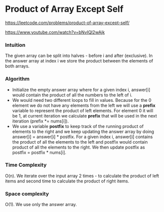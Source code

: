 # Product of Array Except Self

https://leetcode.com/problems/product-of-array-except-self/

https://www.youtube.com/watch?v=bNvIQI2wAjk

### Intuition
The given array can be split into halves - before i and after (exclusive). In the answer array at index i we store the product between the elements of both arrays.

### Algorithm
* Initialize the empty answer array where for a given index i, answer[i] would contain the product of all the numbers to the left of i.
* We would need two different loops to fill in values. Because for the 0 element we do not have any elements from the left we will use a **prefix** variable to represent the product of left elements. For element 0 it will be 1, at current iteration we calculate **prefix** that will be used in the next iteration (prefix *= nums[i]).
* We use a variable **postfix** to keep track of the running product of elements to the right and we keep updating the answer array by doing answer[i] = answer[i] * postfix. For a given index i, answer[i] contains the product of all the elements to the left and postfix would contain product of all the elements to the right. We then update postfix as postfix = postfix * nums[i].

### Time Complexity
O(n). We iterate over the input array 2 times - to calculate the product of left items and second time to calculate the product of right items.

### Space complexity
O(1). We use only the answer array.
